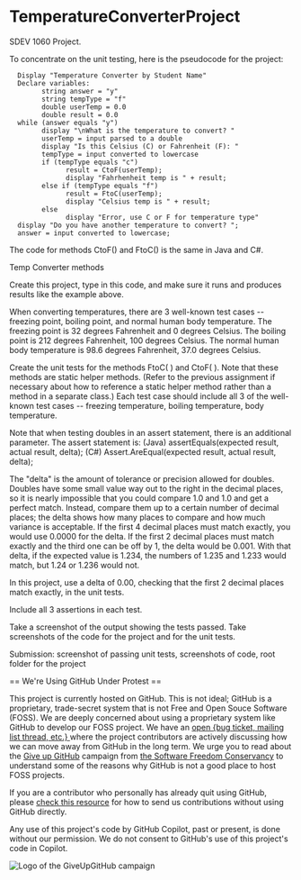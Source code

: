 # TemperatureConverterProject
SDEV 1060 Project.

To concentrate on the unit testing, here is the pseudocode for the project:

      Display "Temperature Converter by Student Name"
      Declare variables:
            string answer = "y"
            string tempType = "f"
            double userTemp = 0.0
            double result = 0.0
      while (answer equals "y")
            display "\nWhat is the temperature to convert? "
            userTemp = input parsed to a double
            display "Is this Celsius (C) or Fahrenheit (F): "
            tempType = input converted to lowercase
            if (tempType equals "c")
                  result = CtoF(userTemp);
                  display "Fahrhenheit temp is " + result;
            else if (tempType equals "f")
                  result = FtoC(userTemp);
                  display "Celsius temp is " + result;
            else
                  display "Error, use C or F for temperature type"
      display "Do you have another temperature to convert? ";
      answer = input converted to lowercase;


The code for methods CtoF() and FtoC() is the same in Java and C#.

Temp Converter methods

Create this project, type in this code, and make sure it runs and produces results like the example above.

When converting temperatures, there are 3 well-known test cases -- freezing point, boiling point, and normal human body temperature. The freezing point is 32 degrees Fahrenheit and 0 degrees Celsius. The boiling point is 212 degrees Fahrenheit, 100 degrees Celsius. The normal human body temperature is 98.6 degrees Fahrenheit, 37.0 degrees Celsius.

Create the unit tests for the methods FtoC( ) and CtoF( ). Note that these methods are static helper methods. (Refer to the previous assignment if necessary about how to reference a static helper method rather than a method in a separate class.) Each test case should include all 3 of the well-known test cases -- freezing temperature, boiling temperature, body temperature.

Note that when testing doubles in an assert statement, there is an additional parameter. The assert statement is:
(Java)    assertEquals(expected result, actual result, delta);
(C#)     Assert.AreEqual(expected result, actual result, delta);

The "delta" is the amount of tolerance or precision allowed for doubles. Doubles have some small value way out to the right in the decimal places, so it is nearly impossible that you could compare 1.0 and 1.0 and get a perfect match. Instead, compare them up to a certain number of decimal places; the delta shows how many places to compare and how much variance is acceptable. If the first 4 decimal places must match exactly, you would use 0.0000 for the delta. If the first 2 decimal places must match exactly and the third one can be off by 1, the delta would be 0.001. With that delta, if the expected value is 1.234, the numbers of 1.235 and 1.233 would match, but 1.24 or 1.236 would not.

In this project, use a delta of 0.00, checking that the first 2 decimal places match exactly, in the unit tests.

Include all 3 assertions in each test.

Take a screenshot of the output showing the tests passed. Take screenshots of the code for the project and for the unit tests.

Submission: screenshot of passing unit tests, screenshots of code, root folder for the project

== We're Using GitHub Under Protest ==

This project is currently hosted on GitHub.  This is not ideal; GitHub is a
proprietary, trade-secret system that is not Free and Open Souce Software
(FOSS).  We are deeply concerned about using a proprietary system like GitHub
to develop our FOSS project.  We have an
[open {bug ticket, mailing list thread, etc.} ](INSERT_LINK) where the
project contributors are actively discussing how we can move away from GitHub
in the long term.  We urge you to read about the
[Give up GitHub](https://GiveUpGitHub.org) campaign from
[the Software Freedom Conservancy](https://sfconservancy.org) to understand
some of the reasons why GitHub is not a good place to host FOSS projects.

If you are a contributor who personally has already quit using GitHub, please
[check this resource](INSERT_LINK) for how to send us contributions without
using GitHub directly.

Any use of this project's code by GitHub Copilot, past or present, is done
without our permission.  We do not consent to GitHub's use of this project's
code in Copilot.

![Logo of the GiveUpGitHub campaign](https://sfconservancy.org/img/GiveUpGitHub.png)
